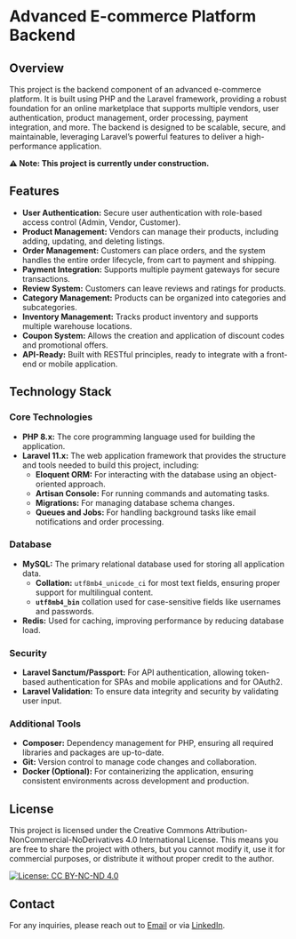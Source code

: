 # Advanced E-commerce Platform Backend

## Overview

This project is the backend component of an advanced e-commerce platform. It is built using PHP and the Laravel framework, providing a robust foundation for an online marketplace that supports multiple vendors, user authentication, product management, order processing, payment integration, and more. The backend is designed to be scalable, secure, and maintainable, leveraging Laravel’s powerful features to deliver a high-performance application.

**⚠️ Note: This project is currently under construction.**
## Features

- **User Authentication:** Secure user authentication with role-based access control (Admin, Vendor, Customer).
- **Product Management:** Vendors can manage their products, including adding, updating, and deleting listings.
- **Order Management:** Customers can place orders, and the system handles the entire order lifecycle, from cart to payment and shipping.
- **Payment Integration:** Supports multiple payment gateways for secure transactions.
- **Review System:** Customers can leave reviews and ratings for products.
- **Category Management:** Products can be organized into categories and subcategories.
- **Inventory Management:** Tracks product inventory and supports multiple warehouse locations.
- **Coupon System:** Allows the creation and application of discount codes and promotional offers.
- **API-Ready:** Built with RESTful principles, ready to integrate with a front-end or mobile application.

## Technology Stack

### Core Technologies

- **PHP 8.x:** The core programming language used for building the application.
- **Laravel 11.x:** The web application framework that provides the structure and tools needed to build this project, including:
    - **Eloquent ORM:** For interacting with the database using an object-oriented approach.
    - **Artisan Console:** For running commands and automating tasks.
    - **Migrations:** For managing database schema changes.
    - **Queues and Jobs:** For handling background tasks like email notifications and order processing.

### Database

- **MySQL:** The primary relational database used for storing all application data.
    - **Collation:** `utf8mb4_unicode_ci` for most text fields, ensuring proper support for multilingual content.
    - **`utf8mb4_bin`** collation used for case-sensitive fields like usernames and passwords.
- **Redis:** Used for caching, improving performance by reducing database load.

### Security

- **Laravel Sanctum/Passport:** For API authentication, allowing token-based authentication for SPAs and mobile applications and for OAuth2.
- **Laravel Validation:** To ensure data integrity and security by validating user input.

### Additional Tools

- **Composer:** Dependency management for PHP, ensuring all required libraries and packages are up-to-date.
- **Git:** Version control to manage code changes and collaboration.
- **Docker (Optional):** For containerizing the application, ensuring consistent environments across development and production.

## License

This project is licensed under the Creative Commons Attribution-NonCommercial-NoDerivatives 4.0 International License. This means you are free to share the project with others, but you cannot modify it, use it for commercial purposes, or distribute it without proper credit to the author.

[![License: CC BY-NC-ND 4.0](https://img.shields.io/badge/License-CC%20BY--NC--ND%204.0-lightgrey.svg)](https://creativecommons.org/licenses/by-nc-nd/4.0/)


## Contact

For any inquiries, please reach out to [Email](mailto:sci.kirollousvictor2018@alexu.edu.eg) or via [LinkedIn](https://www.linkedin.com/in/kirollous-victor-1a13a61b8).
